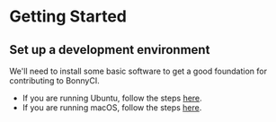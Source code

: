 # Getting Started

## Set up a development environment

We'll need to install some basic software to get a good foundation for contributing to BonnyCI.
  * If you are running Ubuntu, follow the steps [here](dev-environment/ubuntu.md).
  * If you are running macOS, follow the steps [here](dev-environment/macOS.md).
